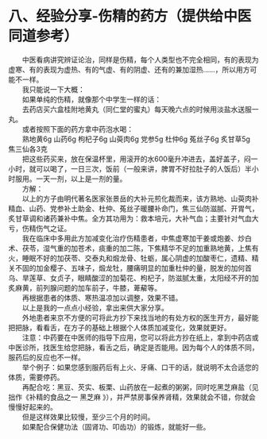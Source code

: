 # 八、经验分享-伤精的药方（提供给中医同道参考）
  
　　中医看病讲究辨证论治，同样是伤精，每个人类型也不完全相同，有的表现为虚寒、有的表现为虚热、有的气虚、有的阴虚、还有的兼加湿热……，所以用方可能不一样。  
　　我只能说一下大概：  
　　如果单纯的伤精，就像那个中学生一样的话：  
　　去药店买六盒桂附地黄丸（同仁堂的蜜丸）每天晚六点的时候用淡盐水送服一丸。  
　　或者按照下面的药方拿中药泡水喝：  
　　熟地黄6g 山药6g 枸杞子6g 山萸肉6g 党参5g 杜仲6g 菟丝子6g 炙甘草5g 焦三仙各3克  
　　把这些药买来，放在保温杯里，用滚开的水600毫升冲进去，盖好盖子，闷一小时，就可以喝了，一日三次，饭前（一般来讲，脾胃不好拉肚子的人饭后）半小时服用。一天一剂，以上是一剂的量。  
　　方解：  
　　以上的方子由明代著名医家张景岳的大补元煎化裁而来，该方熟地、山萸肉补精血、山药、党参补土助金、杜仲、菟丝子暖腰补命门，焦三仙防滋腻、开胃气，炙甘草调和诸药兼补中焦。全方其功用为：救本培元，大补气血；主要针对气血大亏，伤精伤气之证。  
　　我在临床中多用此方加减变化治疗伤精患者，中焦虚寒加干姜或炮姜、炒白术、茯苓，湿气重的加苍术，痰重的加二陈，下焦精华不足的加重熟地黄，上焦有火，睡眠不好的加茯苓、交泰丸和煅龙骨、牡蛎，属心阴虚的加酸枣仁，遗精、精关不固的加金樱子、五味子，煅龙牡，腰痛明显的加重杜仲的量，脱发的加何首乌、旱莲草、女贞子，眼睛酸涩的加菊花、枸杞子，防滋腻太重，太阳经不开的加炙麻黄，前列腺问题的加车前子，牛膝，萆薢等。  
　　再根据患者的体质、寒热温凉加以调整，效果不错。  
　　以上是我的一点点小经验，拿出来供大家分享。  
　　外地患者来京不方便的可将此方抄下来找当地的有处方权的医生开方，最好能把把脉，看看舌，在方子的基础上根据个人体质加减变化，效果就更好。  
　　注意：中药要在中医师的指导下应用，您可以将此方抄在纸上，拿到中药店或中医诊所，找医生给您把脉，看舌之后，确定是否能用。因为每个人的体质不同，服药后的反应也不一样。  
　　举个例子：如果您感到服药后有上火、牙痛、口干的话，就说明不太合适您的体质，需要停药。  
　　再配合吃：黑豆、芡实、板栗、山药放在一起煮的粥粥，同时吃黑芝麻盐（见拙作《补精的食品之一 黑芝麻 》），并严禁房事保养肾精，效果就会不错，你就会慢慢好起来的。  
　　但是这样效果比较慢，至少三个月的时间。  
　　如果配合保健功法（固肾功、叩齿功）的锻炼，就能好一些。  